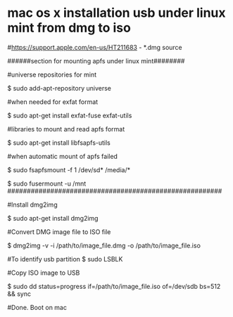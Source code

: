 
# mac os x installation usb under linux mint from dmg to iso
#https://support.apple.com/en-us/HT211683 - *.dmg source

######section for mounting apfs under linux mint########

#universe repositories for mint

$ sudo add-apt-repository universe

#when needed for exfat format

$ sudo apt-get install exfat-fuse exfat-utils

#libraries to mount and read apfs format

$ sudo apt-get install libfsapfs-utils

#when automatic mount of apfs failed

$ sudo fsapfsmount -f 1 /dev/sd* /media/*

$ sudo fusermount -u /mnt
#######################################################

#Install dmg2img

$ sudo apt-get install dmg2img

#Convert DMG image file to ISO file

$ dmg2img -v -i /path/to/image_file.dmg -o /path/to/image_file.iso

#To identify usb partition
$ sudo LSBLK

#Copy ISO image to USB

$ sudo dd status=progress if=/path/to/image_file.iso of=/dev/sdb bs=512 && sync

#Done. Boot on mac 
